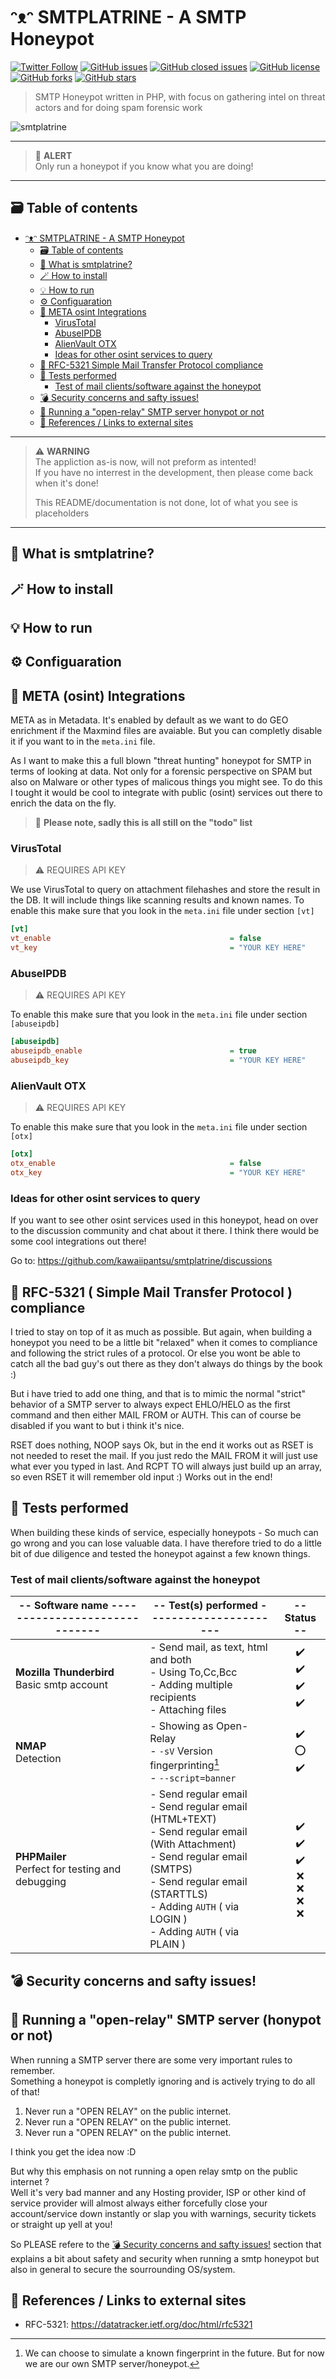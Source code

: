 # ᵔᴥᵔ SMTPLATRINE - A SMTP Honeypot

[![Twitter Follow](https://img.shields.io/twitter/follow/davidbl.svg?style=social&label=Follow)](https://twitter.com/davidbl) [![GitHub issues](https://img.shields.io/github/issues/kawaiipantsu/smtplatrine.svg)](https://github.com/kawaiipantsu/smtplatrine/issues) [![GitHub closed issues](https://img.shields.io/github/issues-closed/kawaiipantsu/smtplatrine.svg)](https://github.com/kawaiipantsu/smtplatrine/issues) [![GitHub license](https://img.shields.io/github/license/kawaiipantsu/smtplatrine.svg)](https://github.com/kawaiipantsu/smtplatrine/blob/master/LICENSE) [![GitHub forks](https://img.shields.io/github/forks/kawaiipantsu/smtplatrine.svg)](https://github.com/kawaiipantsu/smtplatrine/network) [![GitHub stars](https://img.shields.io/github/stars/kawaiipantsu/smtplatrine.svg)](https://github.com/kawaiipantsu/smtplatrine/stargazers)
> SMTP Honeypot written in PHP, with focus on gathering intel on threat actors and for doing spam forensic work

![smtplatrine](www/assets/images/smtplatrine_cover.png)

---

> 🚨 **ALERT**  
> Only run a honeypot if you know what you are doing!

---

## 🗃️ Table of contents
<!-- TOC updateonsave:false -->

- [ᵔᴥᵔ SMTPLATRINE - A SMTP Honeypot](#%E1%B5%94%E1%B4%A5%E1%B5%94-smtplatrine---a-smtp-honeypot)
    - [🗃️ Table of contents](#-table-of-contents)
    - [📧 What is smtplatrine?](#-what-is-smtplatrine)
    - [🪄 How to install](#-how-to-install)
    - [💡 How to run](#-how-to-run)
    - [⚙️ Configuaration](#-configuaration)
    - [🫶 META osint Integrations](#-meta-osint-integrations)
        - [VirusTotal](#virustotal)
        - [AbuseIPDB](#abuseipdb)
        - [AlienVault OTX](#alienvault-otx)
        - [Ideas for other osint services to query](#ideas-for-other-osint-services-to-query)
    - [📐 RFC-5321  Simple Mail Transfer Protocol  compliance](#-rfc-5321--simple-mail-transfer-protocol--compliance)
    - [🎱 Tests performed](#-tests-performed)
        - [Test of mail clients/software against the honeypot](#test-of-mail-clientssoftware-against-the-honeypot)
    - [💣 Security concerns and safty issues!](#-security-concerns-and-safty-issues)
    - [😬 Running a "open-relay" SMTP server honypot or not](#-running-a-open-relay-smtp-server-honypot-or-not)
    - [📑 References / Links to external sites](#-references--links-to-external-sites)

<!-- /TOC -->

---

> ⚠️ **WARNING**  
> The appliction as-is now, will not preform as intented!  
> If you have no interrest in the development, then please come back when it's done!
> 
> This README/documentation is not done, lot of what you see is placeholders

---

## 📧 What is smtplatrine?

## 🪄 How to install

## 💡 How to run

## ⚙️ Configuaration

## 🫶 META (osint) Integrations

META as in Metadata. It's enabled by default as we want to do GEO enrichment if the Maxmind files are avaiable. But you can completly disable it if you want to in the `meta.ini` file.

As I want to make this a full blown "threat hunting" honeypot for SMTP in terms of looking at data. Not only for a forensic perspective on SPAM but also on Malware or other types of malicous things you might see. To do this I tought it would be cool to integrate with public (osint) services out there to enrich the data on the fly.


> 🚩 **Please note, sadly this is all still on the "todo" list**

### VirusTotal

> ⚠️ REQUIRES API KEY

We use VirusTotal to query on attachment filehashes and store the result in the DB. It will include things like scanning results and known names. To enable this make sure that you look in the `meta.ini` file under section `[vt]`

```ini
[vt]
vt_enable                                        = false
vt_key                                           = "YOUR KEY HERE"
```

### AbuseIPDB

> ⚠️ REQUIRES API KEY

To enable this make sure that you look in the `meta.ini` file under section `[abuseipdb]`

```ini
[abuseipdb]
abuseipdb_enable                                 = true
abuseipdb_key                                    = "YOUR KEY HERE"
```

### AlienVault OTX

> ⚠️ REQUIRES API KEY

To enable this make sure that you look in the `meta.ini` file under section `[otx]`

```ini
[otx]
otx_enable                                       = false
otx_key                                          = "YOUR KEY HERE"
```
### Ideas for other osint services to query

If you want to see other osint services used in this honeypot, head on over to the discussion community and chat about it there. I think there would be some cool integrations out there! 

Go to: https://github.com/kawaiipantsu/smtplatrine/discussions

## 📐 RFC-5321 ( Simple Mail Transfer Protocol ) compliance

I tried to stay on top of it as much as possible. But again, when building a honeypot you need to be a little bit "relaxed" when it comes to compliance and following the strict rules of a protocol. Or else you wont be able to catch all the bad guy's out there as they don't always do things by the book :)

But i have tried to add one thing, and that is to mimic the normal "strict" behavior of a SMTP server to always expect EHLO/HELO as the first command and then either MAIL FROM or AUTH. This can of course be disabled if you want to but i think it's nice.

RSET does nothing, NOOP says Ok, but in the end it works out as RSET is not needed to reset the mail. If you just redo the MAIL FROM it will just use what ever you typed in last. And RCPT TO will always just build up an array, so even RSET it will remember old input :) Works out in the end!

## 🎱 Tests performed

When building these kinds of service, especially honeypots - So much can go wrong and you can lose valuable data. I have therefore tried to do a little bit of due diligence and tested the honeypot against a few known things.

### Test of mail clients/software against the honeypot

| -- Software name ------------------------------ | -- Test(s) performed ---------------------- | -- Status -- |
|---|---|:---:|
| **Mozilla Thunderbird**<br>Basic smtp account | - Send mail, as text, html and both<br>- Using To,Cc,Bcc<br>- Adding multiple recipients<br>- Attaching files  | ✔️<br>✔️<br>✔️<br>✔️ |
| **NMAP**<br>Detection | - Showing as Open-Relay<br>- `-sV` Version fingerprinting[^1]<br>- `--script=banner` | ✔️<br>⭕<br>✔️ |
| **PHPMailer**<br>Perfect for testing and debugging | - Send regular email<br>- Send regular email (HTML+TEXT)<br>- Send regular email (With Attachment)<br>- Send regular email (SMTPS)<br>- Send regular email (STARTTLS)<br>- Adding `AUTH` ( via LOGIN )<br>- Adding `AUTH` ( via PLAIN ) | ✔️<br>✔️<br>✔️<br>❌<br>❌<br>❌<br>❌ | 

[^1]: We can choose to simulate a known fingerprint in the future. But for now we are our own SMTP server/honeypot.

<!--- 
Status icons
❌ = Not working
⭕ = Problems but not critical
❔ = Not fully tested
✔️ = Working!

Others
💯 🚩 🙈 🙉 🙊
💕 👺 👹 ☠️ 😈
🫶 🙏
--->

## 💣 Security concerns and safty issues!

## 😬 Running a "open-relay" SMTP server (honypot or not)

When running a SMTP server there are some very important rules to remember.  
Something a honeypot is completly ignoring and is actively trying to do all of that!

1) Never run a "OPEN RELAY" on the public internet.
2) Never run a "OPEN RELAY" on the public internet.
3) Never run a "OPEN RELAY" on the public internet.

I think you get the idea now :D

But why this emphasis on not running a open relay smtp on the public internet ?  
Well it's very bad manner and any Hosting provider, ISP or other kind of service provider will almost always either forcefully close your account/service down instantly or slap you with warnings, security tickets or straight up yell at you!

So PLEASE refere to the [💣 Security concerns and safty issues!](#-security-concerns-and-safty-issues) section that explains a bit about safety and security when running a smtp honeypot but also in general to secure the sourrounding OS/system.

## 📑 References / Links to external sites

- RFC-5321: https://datatracker.ietf.org/doc/html/rfc5321

